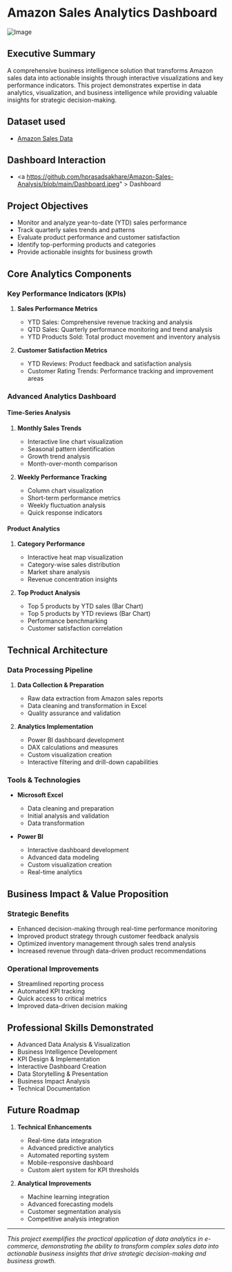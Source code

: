# Amazon Sales Analytics Dashboard

![Image](https://github.com/user-attachments/assets/083d115a-7511-41a3-ab8b-55b1b1277640)

## Executive Summary
A comprehensive business intelligence solution that transforms Amazon sales data into actionable insights through interactive visualizations and key performance indicators. This project demonstrates expertise in data analytics, visualization, and business intelligence while providing valuable insights for strategic decision-making.

## Dataset used
- <a href="https://github.com/hprasadsakhare/Amazon-Sales-Analysis/blob/main/Amazon_Combined_Data.xlsx">Amazon Sales Data </a>

## Dashboard Interaction
- <a https://github.com/hprasadsakhare/Amazon-Sales-Analysis/blob/main/Dashboard.jpeg" > Dashboard </a>


## Project Objectives
- Monitor and analyze year-to-date (YTD) sales performance
- Track quarterly sales trends and patterns
- Evaluate product performance and customer satisfaction
- Identify top-performing products and categories
- Provide actionable insights for business growth

## Core Analytics Components

### Key Performance Indicators (KPIs)
1. **Sales Performance Metrics**
   - YTD Sales: Comprehensive revenue tracking and analysis
   - QTD Sales: Quarterly performance monitoring and trend analysis
   - YTD Products Sold: Total product movement and inventory analysis

2. **Customer Satisfaction Metrics**
   - YTD Reviews: Product feedback and satisfaction analysis
   - Customer Rating Trends: Performance tracking and improvement areas

### Advanced Analytics Dashboard

#### Time-Series Analysis
1. **Monthly Sales Trends**
   - Interactive line chart visualization
   - Seasonal pattern identification
   - Growth trend analysis
   - Month-over-month comparison

2. **Weekly Performance Tracking**
   - Column chart visualization
   - Short-term performance metrics
   - Weekly fluctuation analysis
   - Quick response indicators

#### Product Analytics
1. **Category Performance**
   - Interactive heat map visualization
   - Category-wise sales distribution
   - Market share analysis
   - Revenue concentration insights

2. **Top Product Analysis**
   - Top 5 products by YTD sales (Bar Chart)
   - Top 5 products by YTD reviews (Bar Chart)
   - Performance benchmarking
   - Customer satisfaction correlation

## Technical Architecture

### Data Processing Pipeline
1. **Data Collection & Preparation**
   - Raw data extraction from Amazon sales reports
   - Data cleaning and transformation in Excel
   - Quality assurance and validation

2. **Analytics Implementation**
   - Power BI dashboard development
   - DAX calculations and measures
   - Custom visualization creation
   - Interactive filtering and drill-down capabilities

### Tools & Technologies
- **Microsoft Excel**
  - Data cleaning and preparation
  - Initial analysis and validation
  - Data transformation

- **Power BI**
  - Interactive dashboard development
  - Advanced data modeling
  - Custom visualization creation
  - Real-time analytics

## Business Impact & Value Proposition

### Strategic Benefits
- Enhanced decision-making through real-time performance monitoring
- Improved product strategy through customer feedback analysis
- Optimized inventory management through sales trend analysis
- Increased revenue through data-driven product recommendations

### Operational Improvements
- Streamlined reporting process
- Automated KPI tracking
- Quick access to critical metrics
- Improved data-driven decision making

## Professional Skills Demonstrated
- Advanced Data Analysis & Visualization
- Business Intelligence Development
- KPI Design & Implementation
- Interactive Dashboard Creation
- Data Storytelling & Presentation
- Business Impact Analysis
- Technical Documentation

## Future Roadmap
1. **Technical Enhancements**
   - Real-time data integration
   - Advanced predictive analytics
   - Automated reporting system
   - Mobile-responsive dashboard
   - Custom alert system for KPI thresholds

2. **Analytical Improvements**
   - Machine learning integration
   - Advanced forecasting models
   - Customer segmentation analysis
   - Competitive analysis integration

---
*This project exemplifies the practical application of data analytics in e-commerce, demonstrating the ability to transform complex sales data into actionable business insights that drive strategic decision-making and business growth.* 
